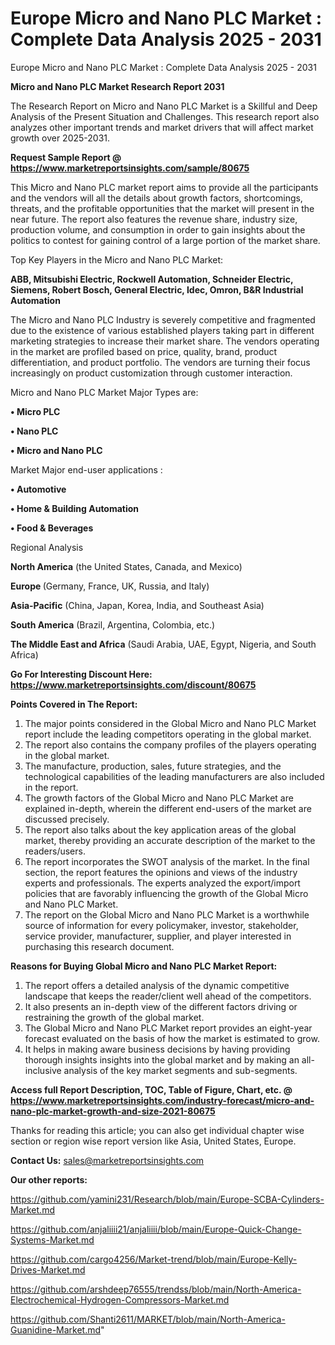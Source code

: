 # Europe Micro and Nano PLC Market : Complete Data Analysis 2025 - 2031
Europe Micro and Nano PLC Market : Complete Data Analysis 2025 - 2031

<strong>Micro and Nano PLC Market Research Report 2031</strong>

The Research Report on Micro and Nano PLC Market is a Skillful and Deep Analysis of the Present Situation and Challenges. This research report also analyzes other important trends and market drivers that will affect market growth over 2025-2031.

<strong>Request Sample Report @ <a href=https://www.marketreportsinsights.com/sample/80675>https://www.marketreportsinsights.com/sample/80675</a></strong>

This Micro and Nano PLC market report aims to provide all the participants and the vendors will all the details about growth factors, shortcomings, threats, and the profitable opportunities that the market will present in the near future. The report also features the revenue share, industry size, production volume, and consumption in order to gain insights about the politics to contest for gaining control of a large portion of the market share.

Top Key Players in the Micro and Nano PLC Market:

<strong>ABB, Mitsubishi Electric, Rockwell Automation, Schneider Electric, Siemens, Robert Bosch, General Electric, Idec, Omron, B&R Industrial Automation</strong>

The Micro and Nano PLC Industry is severely competitive and fragmented due to the existence of various established players taking part in different marketing strategies to increase their market share. The vendors operating in the market are profiled based on price, quality, brand, product differentiation, and product portfolio. The vendors are turning their focus increasingly on product customization through customer interaction.

Micro and Nano PLC Market Major Types are:

<strong>• Micro PLC

• Nano PLC

• Micro and Nano PLC</strong>

Market Major end-user applications :

<strong>• Automotive

• Home & Building Automation

• Food & Beverages</strong>

Regional Analysis

</u><strong><b>North America</b></strong> (the United States, Canada, and Mexico)

<strong><b>Europe </b></strong>(Germany, France, UK, Russia, and Italy)

<strong><b>Asia-Pacific</b></strong> (China, Japan, Korea, India, and Southeast Asia)

<strong><b>South America</b></strong> (Brazil, Argentina, Colombia, etc.)

<strong><b>The Middle East and Africa</b></strong> (Saudi Arabia, UAE, Egypt, Nigeria, and South Africa)

<strong>Go For Interesting Discount Here: <a href=https://www.marketreportsinsights.com/discount/80675>https://www.marketreportsinsights.com/discount/80675</a></strong>

<strong>Points Covered in The Report:</strong>
<ol>
  <li>The major points considered in the Global Micro and Nano PLC Market report include the leading competitors operating in the global market.</li>
  <li>The report also contains the company profiles of the players operating in the global market.</li>
  <li>The manufacture, production, sales, future strategies, and the technological capabilities of the leading manufacturers are also included in the report.</li>
  <li>The growth factors of the Global Micro and Nano PLC Market are explained in-depth, wherein the different end-users of the market are discussed precisely.</li>
  <li>The report also talks about the key application areas of the global market, thereby providing an accurate description of the market to the readers/users.</li>
  <li>The report incorporates the SWOT analysis of the market. In the final section, the report features the opinions and views of the industry experts and professionals. The experts analyzed the export/import policies that are favorably influencing the growth of the Global Micro and Nano PLC Market.</li>
  <li>The report on the Global Micro and Nano PLC Market is a worthwhile source of information for every policymaker, investor, stakeholder, service provider, manufacturer, supplier, and player interested in purchasing this research document.</li>
</ol>
<strong>Reasons for Buying Global Micro and Nano PLC Market Report:</strong>

<ol>
  <li>The report offers a detailed analysis of the dynamic competitive landscape that keeps the reader/client well ahead of the competitors.</li>
  <li>It also presents an in-depth view of the different factors driving or restraining the growth of the global market.</li>
  <li>The Global Micro and Nano PLC Market report provides an eight-year forecast evaluated on the basis of how the market is estimated to grow.</li>
  <li>It helps in making aware business decisions by having providing thorough insights insights into the global market and by making an all-inclusive analysis of the key market segments and sub-segments.</li>
</ol>
<strong>Access full Report Description, TOC, Table of Figure, Chart, etc. @ <a href=https://www.marketreportsinsights.com/industry-forecast/micro-and-nano-plc-market-growth-and-size-2021-80675>https://www.marketreportsinsights.com/industry-forecast/micro-and-nano-plc-market-growth-and-size-2021-80675</a></strong>


Thanks for reading this article; you can also get individual chapter wise section or region wise report version like Asia, United States, Europe.

<strong>Contact Us:</strong>
sales@marketreportsinsights.com

<strong>Our other reports:</strong>

<a href=https://github.com/yamini231/Research/blob/main/Europe-SCBA-Cylinders-Market.md>https://github.com/yamini231/Research/blob/main/Europe-SCBA-Cylinders-Market.md</a>

<a href=https://github.com/anjaliiii21/anjaliiii/blob/main/Europe-Quick-Change-Systems-Market.md>https://github.com/anjaliiii21/anjaliiii/blob/main/Europe-Quick-Change-Systems-Market.md</a>

<a href=https://github.com/cargo4256/Market-trend/blob/main/Europe-Kelly-Drives-Market.md>https://github.com/cargo4256/Market-trend/blob/main/Europe-Kelly-Drives-Market.md</a>

<a href=https://github.com/arshdeep76555/trendss/blob/main/North-America-Electrochemical-Hydrogen-Compressors-Market.md>https://github.com/arshdeep76555/trendss/blob/main/North-America-Electrochemical-Hydrogen-Compressors-Market.md</a>

<a href=https://github.com/Shanti2611/MARKET/blob/main/North-America-Guanidine-Market.md>https://github.com/Shanti2611/MARKET/blob/main/North-America-Guanidine-Market.md</a>"
